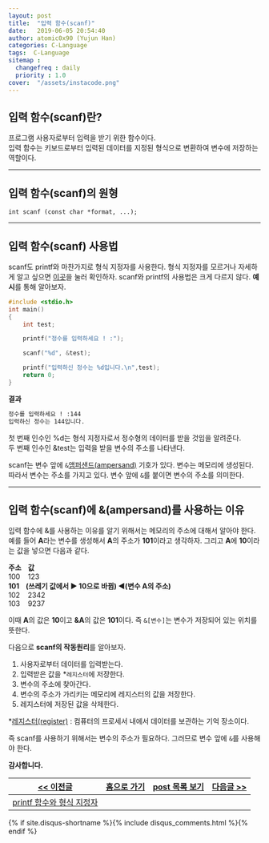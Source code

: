 ```yaml
---
layout: post
title:  "입력 함수(scanf)"
date:   2019-06-05 20:54:40
author: atomic0x90 (Yujun Han)
categories: C-Language
tags:  C-Language
sitemap :
  changefreq : daily
  priority : 1.0
cover:  "/assets/instacode.png"
---
```


## 입력 함수(scanf)란?

프로그램 사용자로부터 입력을 받기 위한 함수이다.  
입력 함수는 키보드로부터 입력된 데이터를 지정된 형식으로 변환하여 변수에 저장하는 역할이다.

---

## 입력 함수(scanf)의 원형

```
int scanf (const char *format, ...);
```

---

## 입력 함수(scanf) 사용법

scanf도 printf와 마찬가지로 형식 지정자를 사용한다. 
형식 지정자를 모르거나 자세하게 알고 싶으면 [이곳][0]을 눌러 확인하자. 
scanf와 printf의 사용법은 크게 다르지 않다.
**예시**를 통해 알아보자.

```c
#include <stdio.h>
int main()
{
	int test;

	printf("정수를 입력하세요 ! :");

	scanf("%d", &test);

	printf("입력하신 정수는 %d입니다.\n",test);
	return 0;
}
```

**결과**

```bash
정수를 입력하세요 ! :144
입력하신 정수는 144입니다.
```
첫 번째 인수인 %d는 형식 지정자로서 정수형의 데이터를 받을 것임을 알려준다.  
두 번째 인수인 &test는 입력을 받을 변수의 주소를 나타낸다.



scanf는 변수 앞에 `&`[앰퍼샌드(ampersand)][1] 기호가 있다. 
변수는 메모리에 생성된다. 따라서 변수는 주소를 가지고 있다. 
변수 앞에 `&`를 붙이면 변수의 주소를 의미한다.

---

## 입력 함수(scanf)에 &(ampersand)를 사용하는 이유

입력 함수에 &를 사용하는 이유를 알기 위해서는 메모리의 주소에 대해서 알아야 한다.  
예를 들어 **A**라는 변수를 생성해서 **A**의 주소가 **101**이라고 생각하자. 
그리고 **A**에 **10**이라는 값을 넣으면 다음과 같다.  

**주소 &nbsp;&nbsp;&nbsp;값**  
100 &nbsp;&nbsp;&nbsp;123  
**101 &nbsp;&nbsp;&nbsp;(쓰레기 값에서 ▶ 10으로 바뀜) ◀(변수 A의 주소)**  
102 &nbsp;&nbsp;&nbsp;2342  
103 &nbsp;&nbsp;&nbsp;9237  

이때 **A**의 값은 **10**이고 **&A**의 값은 **101**이다. 즉 `&[변수]`는 변수가 저장되어 있는 위치를 뜻한다.


다음으로 **scanf의 작동원리**를 알아보자.
1. 사용자로부터 데이터를 입력받는다.
1. 입력받은 값을 \*`레지스터`에 저장한다.
1. 변수의 주소에 찾아간다.
1. 변수의 주소가 가리키는 메모리에 레지스터의 값을 저장한다.
1. 레지스터에 저장된 값을 삭제한다.

\*[레지스터(register)][2] : 컴퓨터의 프로세서 내에서 데이터를 보관하는 기억 장소이다.

즉 scanf를 사용하기 위해서는 변수의 주소가 필요하다. 그러므로 변수 앞에 `&`를 사용해야 한다.


**감사합니다.**



[\<\< 이전글][3]		|[홈으로 가기][4]	|[post 목록 보기][5]	|[다음글 \>\>][6]
------				|:------:		|:------:		|------:
[printf 함수와 형식 지정자][3]	|			|			|



[0]: https://atomic0x90.github.io/c-language/2019/06/04/printf-format.html "형식 지정자"
[1]: https://ko.wikipedia.org/wiki/앰퍼샌드 "wikipedia"
[2]: https://ko.wikipedia.org/wiki/프로세서_레지스터 "wikipedia"
[3]: https://atomic0x90.github.io/c-language/2019/06/04/printf-format.html "출력 함수와 형식 지정자"
[4]: https://atomic0x90.github.io/ "home"
[5]: https://atomic0x90.github.io/posts/ "posts"
[6]: https://atomic0x90.github.io/c-language/2019/06/05/scanf-format.html "현재 페이지"




{% if site.disqus-shortname %}{% include disqus_comments.html %}{% endif %}










